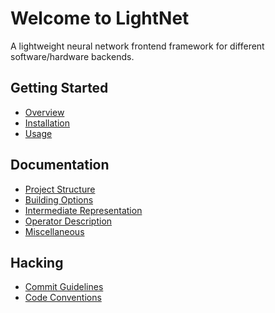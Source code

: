 # Welcome to LightNet

A lightweight neural network frontend framework for different software/hardware
backends.

## Getting Started

* [Overview](Getting-Started.md#Overview)
* [Installation](Getting-Started.md#Installation)
* [Usage](Getting-Started.md#Usage)

## Documentation

* [Project Structure](Documentation/Project-Structure.md)
* [Building Options](Documentation/Building-Options.md)
* [Intermediate Representation](Documentation/Intermediate-Representation.md)
* [Operator Description](Documentation/Operator-Description.md)
* [Miscellaneous](Documentation/Miscellaneous.md)

## Hacking

* [Commit Guidelines](Hacking.md#Commit-Guidelines)
* [Code Conventions](Hacking.md#Code-Conventions)
